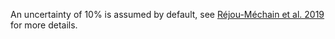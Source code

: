 An uncertainty of 10% is assumed by default, see <a href="https://link.springer.com/article/10.1007/s10712-019-09532-0" target="_blank">Réjou-Méchain et al. 2019</a> for more details.
